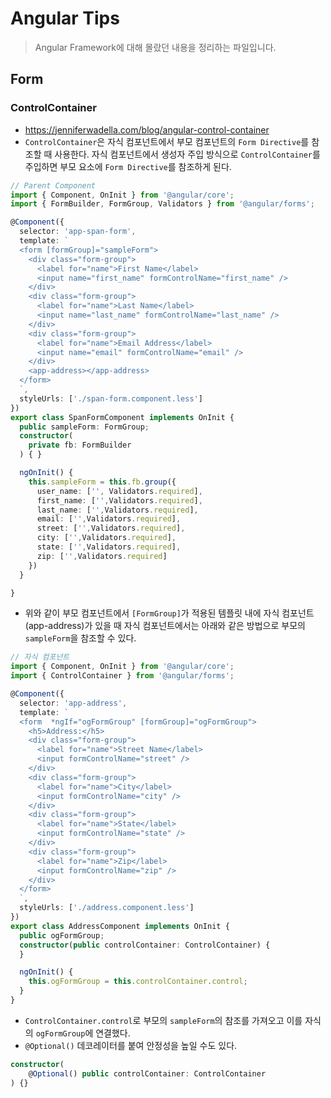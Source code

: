 # Angular Tips
> Angular Framework에 대해 몰랐던 내용을 정리하는 파일입니다.


## Form
### ControlContainer
- https://jenniferwadella.com/blog/angular-control-container
- `ControlContainer`은 자식 컴포넌트에서 부모 컴포넌트의 `Form Directive`를 참조할 때 사용한다. 자식 컴포넌트에서 생성자 주입 방식으로 `ControlContainer`를 주입하면 부모 요소에 `Form Directive`를 참조하게 된다.
```ts
// Parent Component
import { Component, OnInit } from '@angular/core';
import { FormBuilder, FormGroup, Validators } from '@angular/forms';

@Component({
  selector: 'app-span-form',
  template: `
  <form [formGroup]="sampleForm">
    <div class="form-group">
      <label for="name">First Name</label>
      <input name="first_name" formControlName="first_name" />
    </div>
    <div class="form-group">
      <label for="name">Last Name</label>
      <input name="last_name" formControlName="last_name" />
    </div>
    <div class="form-group">
      <label for="name">Email Address</label>
      <input name="email" formControlName="email" />
    </div>
    <app-address></app-address>
  </form>
  `,
  styleUrls: ['./span-form.component.less']
})
export class SpanFormComponent implements OnInit {
  public sampleForm: FormGroup;
  constructor(
    private fb: FormBuilder
  ) { }

  ngOnInit() {
    this.sampleForm = this.fb.group({
      user_name: ['', Validators.required],
      first_name: ['',Validators.required],
      last_name: ['',Validators.required],
      email: ['',Validators.required],
      street: ['',Validators.required],
      city: ['',Validators.required],
      state: ['',Validators.required],
      zip: ['',Validators.required]
    })
  }

}
```
- 위와 같이 부모 컴포넌트에서 `[FormGroup]`가 적용된 템플릿 내에 자식 컴포넌트(app-address)가 있을 때 자식 컴포넌트에서는 아래와 같은 방법으로 부모의 `sampleForm`을 참조할 수 있다.

```ts
// 자식 컴포넌트
import { Component, OnInit } from '@angular/core';
import { ControlContainer } from '@angular/forms';

@Component({
  selector: 'app-address',
  template: `
  <form  *ngIf="ogFormGroup" [formGroup]="ogFormGroup">
    <h5>Address:</h5>
    <div class="form-group">
      <label for="name">Street Name</label>
      <input formControlName="street" />
    </div>
    <div class="form-group">
      <label for="name">City</label>
      <input formControlName="city" />
    </div>
    <div class="form-group">
      <label for="name">State</label>
      <input formControlName="state" />
    </div>
    <div class="form-group">
      <label for="name">Zip</label>
      <input formControlName="zip" />
    </div>
  </form>
  `,
  styleUrls: ['./address.component.less']
})
export class AddressComponent implements OnInit {
  public ogFormGroup;
  constructor(public controlContainer: ControlContainer) {
  }

  ngOnInit() {
    this.ogFormGroup = this.controlContainer.control;
  }
}
```
- `ControlContainer.control`로 부모의 `sampleForm`의 참조를 가져오고 이를 자식의 `ogFormGroup`에 연결했다. 
- `@Optional()` 데코레이터를 붙여 안정성을 높일 수도 있다.
```ts
constructor(
    @Optional() public controlContainer: ControlContainer
) {}
```